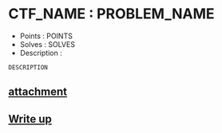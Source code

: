 # CTF_NAME : PROBLEM_NAME

- Points : POINTS
- Solves : SOLVES
- Description :
```
DESCRIPTION
```

## [attachment](ATTACHMENT.7z)

## [Write up](writeup.md)
